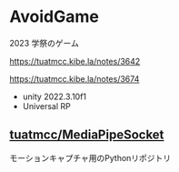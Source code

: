 # AvoidGame

2023 学祭のゲーム

<https://tuatmcc.kibe.la/notes/3642>

<https://tuatmcc.kibe.la/notes/3674>

- unity 2022.3.10f1
- Universal RP

## [tuatmcc/MediaPipeSocket](https://github.com/tuatmcc/MediaPipeSocket)

モーションキャプチャ用のPythonリポジトリ